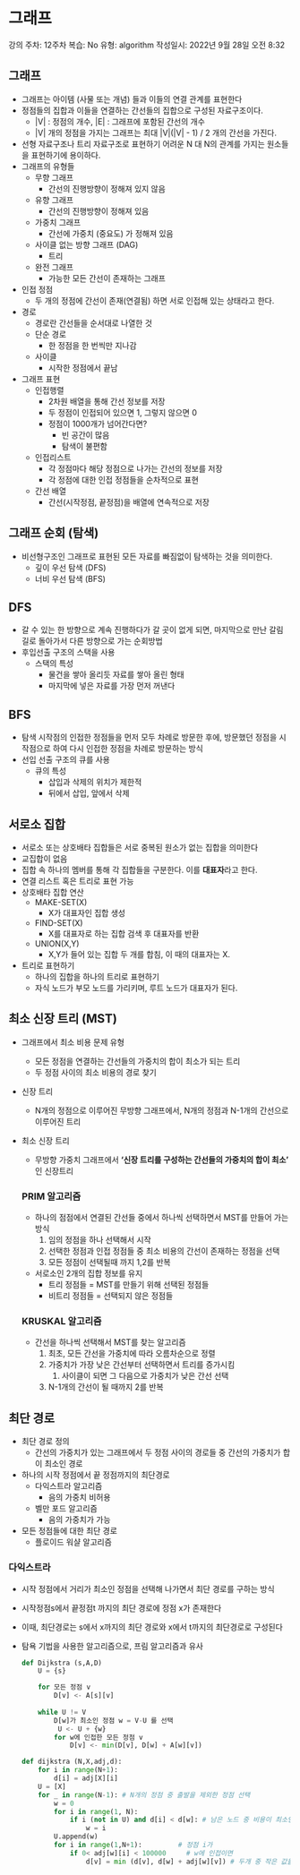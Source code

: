 # 그래프

강의 주차: 12주차
복습: No
유형: algorithm
작성일시: 2022년 9월 28일 오전 8:32

## 그래프

- 그래프는 아이템 (사물 또는 개념) 들과 이들의 연결 관계를 표현한다
- 정점들의 집합과 이들을 연결하는 간선들의 집합으로 구성된 자료구조이다.
    - |V| : 정점의 개수, |E| : 그래프에 포함된 간선의 개수
    - |V| 개의 정점을 가지는 그래프는 최대 |V|(|V| - 1) / 2 개의 간선을 가진다.
- 선형 자료구조나 트리 자료구조로 표현하기 어려운 N 대 N의 관계를 가지는 원소들을 표현하기에 용이하다.
- 그래프의 유형들
    - 무향 그래프
        - 간선의 진행방향이 정해져 있지 않음
    - 유향 그래프
        - 간선의 진행방향이 정해져 있음
    - 가중치 그래프
        - 간선에 가중치 (중요도) 가 정해져 있음
    - 사이클 없는 방향 그래프 (DAG)
        - 트리
    - 완전 그래프
        - 가능한 모든 간선이 존재하는 그래프
- 인접 정점
    - 두 개의 정점에 간선이 존재(연결됨) 하면 서로 인접해 있는 상태라고 한다.
- 경로
    - 경로란 간선들을 순서대로 나열한 것
    - 단순 경로
        - 한 정점을 한 번씩만 지나감
    - 사이클
        - 시작한 정점에서 끝남
- 그래프 표현
    - 인접행렬
        - 2차원 배열을 통해 간선 정보를 저장
        - 두 정점이 인접되어 있으면 1, 그렇지 않으면 0
        - 정점이 1000개가 넘어간다면?
            - 빈 공간이 많음
            - 탐색이 불편함
    - 인접리스트
        - 각 정점마다 해당 정점으로 나가는 간선의 정보를 저장
        - 각 정점에 대한 인접 정점들을 순차적으로 표현
    - 간선 배열
        - 간선(시작정점, 끝정점)을 배열에 연속적으로 저장
    

## 그래프 순회 (탐색)

- 비선형구조인 그래프로 표현된 모든 자료를 빠짐없이 탐색하는 것을 의미한다.
    - 깊이 우선 탐색 (DFS)
    - 너비 우선 탐색 (BFS)

## DFS

- 갈 수 있는 한 방향으로 계속 진행하다가 갈 곳이 없게 되면, 마지막으로 만난 갈림길로 돌아가서 다른 방향으로 가는 순회방법
- 후입선출 구조의 스택을 사용
    - 스택의 특성
        - 물건을 쌓아 올리듯 자료를 쌓아 올린 형태
        - 마지막에 넣은 자료를 가장 먼저 꺼낸다

## BFS

- 탐색 시작점의 인접한 정점들을 먼저 모두 차례로 방문한 후에, 방문했던 정점을 시작점으로 하여 다시 인접한 정점을 차례로 방문하는 방식
- 선입 선출 구조의 큐를 사용
    - 큐의 특성
        - 삽입과 삭제의 위치가 제한적
        - 뒤에서 삽입, 앞에서 삭제

## 서로소 집합

- 서로소 또는 상호배타 집합들은 서로 중복된 원소가 없는 집합을 의미한다
- 교집합이 없음
- 집합 속 하나의 멤버를 통해 각 집합들을 구분한다. 이를 **대표자**라고 한다.
- 연결 리스트 혹은 트리로 표현 가능
- 상호배타 집합 연산
    - MAKE-SET(X)
        - X가 대표자인 집합 생성
    - FIND-SET(X)
        - X를 대표자로 하는 집합 검색 후 대표자를 반환
    - UNION(X,Y)
        - X,Y가 들어 있는 집합 두 개를 합침, 이 때의 대표자는 X.
- 트리로 표현하기
    - 하나의 집합을 하나의 트리로 표현하기
    - 자식 노드가 부모 노드를 가리키며, 루트 노드가 대표자가 된다.

## 최소 신장 트리 (MST)

- 그래프에서 최소 비용 문제 유형
    - 모든 정점을 연결하는 간선들의 가중치의 합이 최소가 되는 트리
    - 두 정점 사이의 최소 비용의 경로 찾기
- 신장 트리
    - N개의 정점으로 이루어진 무방향 그래프에서, N개의 정점과 N-1개의 간선으로 이루어진 트리
- 최소 신장 트리
    - 무방향 가중치 그래프에서 **‘신장 트리를 구성하는 간선들의 가중치의 합이 최소’** 인 신장트리
    
    ### PRIM 알고리즘
    
    - 하나의 점점에서 연결된 간선들 중에서 하나씩 선택하면서 MST를 만들어 가는 방식
        1. 임의 정점을 하나 선택해서 시작
        2. 선택한 정점과 인접 정점들 중 최소 비용의 간선이 존재하는 정점을 선택
        3. 모든 정점이 선택될때 까지 1,2를 반복
    - 서로소인 2개의 집합 정보를 유지
        - 트리 정점들 = MST를 만들기 위해 선택된 정점들
        - 비트리 정점들 = 선택되지 않은 정점들
    
    ### KRUSKAL 알고리즘
    
    - 간선을 하나씩 선택해서 MST를 찾는 알고리즘
        1. 최초, 모든 간선을 가중치에 따라 오름차순으로 정렬
        2. 가중치가 가장 낮은 간선부터 선택하면서 트리를 증가시킴
            1. 사이클이 되면 그 다음으로 가중치가 낮은 간선 선택
        3. N-1개의 간선이 될 때까지 2를 반복
        

## 최단 경로

- 최단 경로 정의
    - 간선의 가중치가 있는 그래프에서 두 정점 사이의 경로들 중 간선의 가중치가 합이 최소인 경로
- 하나의 시작 정점에서 끝 정점까지의 최단경로
    - 다익스트라 알고리즘
        - 음의 가중치 비허용
    - 벨만 포드 알고리즘
        - 음의 가중치가 가능
- 모든 정점들에 대한 최단 경로
    - 플로이드 워샬 알고리즘
    

### 다익스트라

- 시작 정점에서 거리가 최소인 정점을 선택해 나가면서 최단 경로를 구하는 방식
- 시작정점s에서 끝정점t 까지의 최단 경로에 정점 x가 존재한다
- 이때, 최단경로는 s에서 x까지의 최단 경로와 x에서  t까지의 최단경로로 구성된다
- 탐욕 기법을 사용한 알고리즘으로, 프림 알고리즘과 유사
    
    ```python
    def Dijkstra (s,A,D)
    	U = {s}
    
    	for 모든 정점 v
    		D[v] <- A[s][v]
    	
    	while U != V
    		D[w]가 최소인 정점 w = V-U 를 선택
    		 U <- U + {w}
    		for w에 인접한 모든 정점 v
    			D[v] <- min(D[v], D[w] + A[w][v])
    ```
    
    ```python
    def dijkstra (N,X,adj,d):
    	for i in range(N+1):
    		d[i] = adj[X][i]
    	U = [X]
    	for _ in range(N-1): # N개의 정점 중 출발을 제외한 정점 선택
    		w = 0
    		for i in range(1, N):
    			if i (not in U) and d[i] < d[w]: # 남은 노드 중 비용이 최소인 w
    				w = i 
    		U.append(w)
    		for i in range(1,N+1):         # 정점 i가
    			if 0< adj[w][i] < 100000     # w에 인접이면
    				d[v] = min (d[v], d[w] + adj[w][v]) # 두개 중 작은 값을 저장
    ```